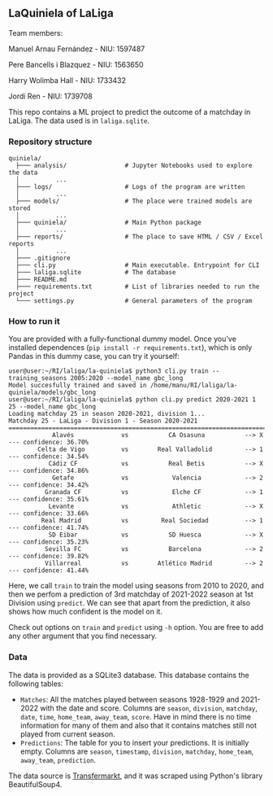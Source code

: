 ## LaQuiniela of LaLiga

Team members: 

Manuel Arnau Fernández - NIU: 1597487

Pere Bancells i Blazquez - NIU: 1563650

Harry Wolimba Hall - NIU: 1733432

Jordi Ren - NIU: 1739708

This repo contains a ML project to predict the outcome of a matchday in LaLiga. The data used is in ```laliga.sqlite```.

### Repository structure

```
quiniela/
  ├─── analysis/				# Jupyter Notebooks used to explore the data
  │          ...
  ├─── logs/					# Logs of the program are written
  │          ...
  ├─── models/					# The place were trained models are stored
  │          ...
  ├─── quiniela/				# Main Python package
  │          ...
  ├─── reports/					# The place to save HTML / CSV / Excel reports
  │          ...
  ├─── .gitignore
  ├─── cli.py					# Main executable. Entrypoint for CLI
  ├─── laliga.sqlite			# The database
  ├─── README.md
  ├─── requirements.txt			# List of libraries needed to run the project
  └─── settings.py				# General parameters of the program
```

### How to run it

You are provided with a fully-functional dummy model. Once you've installed dependences (```pip install -r requirements.txt```), which is only Pandas in this dummy case, you can try it yourself:

```console
user@user:~/RI/laliga/la-quiniela$ python3 cli.py train --training_seasons 2005:2020 --model_name gbc_long
Model succesfully trained and saved in /home/manu/RI/laliga/la-quiniela/models/gbc_long
user@user:~/RI/laliga/la-quiniela$ python cli.py predict 2020-2021 1 25 --model_name gbc_long
Loading matchday 25 in season 2020-2021, division 1...
Matchday 25 - LaLiga - Division 1 - Season 2020-2021
===============================================================================================
            Alavés             vs           CA Osasuna           --> X --- confidence: 36.70%
        Celta de Vigo          vs        Real Valladolid         --> 1 --- confidence: 34.54%
           Cádiz CF            vs           Real Betis           --> X --- confidence: 34.86%
            Getafe             vs            Valencia            --> 2 --- confidence: 34.42%
          Granada CF           vs            Elche CF            --> 1 --- confidence: 35.61%
           Levante             vs            Athletic            --> X --- confidence: 33.66%
         Real Madrid           vs         Real Sociedad          --> 1 --- confidence: 41.74%
           SD Eibar            vs           SD Huesca            --> X --- confidence: 35.23%
          Sevilla FC           vs           Barcelona            --> 2 --- confidence: 39.82%
          Villarreal           vs        Atlético Madrid         --> 2 --- confidence: 41.44%
```

Here, we call ```train``` to train the model using seasons from 2010 to 2020, and then we perfom a prediction of 3rd matchday of 2021-2022 season at 1st Division using ```predict```. We can see that apart from the prediction, it also shows how much confident is the model on it.

Check out options on ```train``` and ```predict``` using ```-h``` option. You are free to add any other argument that you find necessary.

### Data

The data is provided as a SQLite3 database. This database contains the following tables:

   * ```Matches```: All the matches played between seasons 1928-1929 and 2021-2022 with the date and score. Columns are ```season```,	```division```, ```matchday```, ```date```, ```time```, ```home_team```, ```away_team```, ```score```. Have in mind there is no time information for many of them and also that it contains matches still not played from current season.
   * ```Predictions```: The table for you to insert your predictions. It is initially empty. Columns are ```season```,	 ```timestamp```, ```division```, ```matchday```, ```home_team```, ```away_team```, ```prediction```.

The data source is [Transfermarkt](https://www.transfermarkt.com/), and it was scraped using Python's library BeautifulSoup4.


